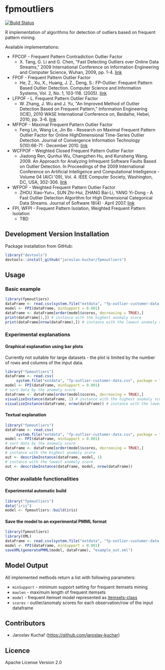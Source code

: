 # fpmoutliers

[![Build Status](https://travis-ci.org/jaroslav-kuchar/fpmoutliers.svg?branch=master)](https://travis-ci.org/jaroslav-kuchar/fpmoutliers)

R implementation of algorithms for detection of outliers based on frequent pattern mining.

Available implementations:

- FPCOF - Frequent Pattern Contradiction Outlier Factor
  * X. Tang, G. Li and G. Chen, "Fast Detecting Outliers over Online Data Streams," 2009 International Conference on Information Engineering and Computer Science, Wuhan, 2009, pp. 1-4. [link](http://ieeexplore.ieee.org/abstract/document/5363123/)
- FPOF - Frequent Pattern Outlier Factor
  * He, Z., Xu, X., Huang, J. Z., Deng, S.: FP-Outlier: Frequent Pattern Based Outlier Detection. Computer Science and Information Systems, Vol. 2, No. 1, 103-118. (2005). [link](http://www.comsis.org/archive.php?show=pprnnn-2106)
- LFPOF - L. Frequent Pattern Outlier Factor
  * W. Zhang, J. Wu and J. Yu, "An Improved Method of Outlier Detection Based on Frequent Pattern," Information Engineering (ICIE), 2010 WASE International Conference on, Beidaihe, Hebei, 2010, pp. 3-6. [link](http://ieeexplore.ieee.org/document/5571194/)
- MFPOF - Maximal Frequent Pattern Outlier Factor
  * Feng Lin, Wang Le, Jin Bo - Research on Maximal Frequent Pattern Outlier Factor for Online HighDimensional Time-Series Outlier Detection. Journal of Convergence Information Technology 5(10):66-71 · December 2010. [link](http://citeseerx.ist.psu.edu/viewdoc/summary?doi=10.1.1.592.2752)
- WCFPOF - Weighted Closed Frequent Pattern Outlier Factor
  * Jiadong Ren, Qunhui Wu, Changzhen Hu, and Kunsheng Wang. 2009. An Approach for Analyzing Infrequent Software Faults Based on Outlier Detection. In Proceedings of the 2009 International Conference on Artificial Intelligence and Computational Intelligence - Volume 04 (AICI '09), Vol. 4. IEEE Computer Society, Washington, DC, USA, 302-306. [link](http://dl.acm.org/citation.cfm?id=1723929)
- WFPOF - Weighted Frequent Pattern Outlier Factor
  * ZHOU Xiao-Yun+, SUN Zhi-Hui, ZHANG Bai-Li, YANG Yi-Dong - A Fast Outlier Detection Algorithm for High Dimensional Categorical Data Streams. Journal of Software 18(4) · April 2007. [link](http://en.cnki.com.cn/Article_en/CJFDTOTAL-RJXB200704015.htm)
- FPI, WFPI - Frequent Pattern Isolation, Weighted Frequent Pattern Isolation
  * TBD

## Development Version Installation

Package installation from GitHub:
```R
library("devtools")
devtools::install_github("jaroslav-kuchar/fpmoutliers")
```

## Usage

### Basic example

```R
library(fpmoutliers)
dataFrame <- read.csv(system.file("extdata", "fp-outlier-customer-data.csv", package = "fpmoutliers"))
model <- FPI(dataFrame, minSupport = 0.001)
dataFrame <- dataFrame[order(model$scores, decreasing = TRUE),]
print(dataFrame[1,]) # instance with the highest anomaly score
print(dataFrame[nrow(dataFrame),]) # instance with the lowest anomaly score
```

### Experimental explanations

#### Graphical explanation using bar plots 

Currently not suitable for large datasets - the plot is limited by the number of rows and columns of the input data.

```R
library("fpmoutliers")
dataFrame <- read.csv(
     system.file("extdata", "fp-outlier-customer-data.csv", package = "fpmoutliers"))
model <- FPI(dataFrame, minSupport = 0.001)
# sort data by the anomaly score
dataFrame <- dataFrame[order(model$scores, decreasing = TRUE),]
visualizeInstance(dataFrame, 1) # instance with the highest anomaly score
visualizeInstance(dataFrame, nrow(dataFrame)) # instance with the lowest anomaly score
```

#### Textual explanation

```R
library("fpmoutliers")
dataFrame <- read.csv(
     system.file("extdata", "fp-outlier-customer-data.csv", package = "fpmoutliers"))
model <- FPI(dataFrame, minSupport = 0.001)
# sort data by the anomaly score
dataFrame <- dataFrame[order(model$scores, decreasing = TRUE),]
# instance with the highest anomaly score
out <- describeInstance(dataFrame, model, 1)
# instance with the lowest anomaly score
out <- describeInstance(dataFrame, model, nrow(dataFrame))
```

### Other available functionalities
#### Experimental automatic build
```R
library("fpmoutliers")
data("iris")
model <- fpmoutliers::build(iris)
```

#### Save the model to an experimental PMML format

```R
library(fpmoutliers)
library(XML)
dataFrame <- read.csv(system.file("extdata", "fp-outlier-customer-data.csv", package = "fpmoutliers"))
model <- FPI(dataFrame, minSupport = 0.001)
saveXML(generatePMML(model, dataFrame), "example_out.xml")
```

## Model Output

All implemented methods return a list with following parameters:
- `minSupport` - minimum support setting for frequent itemsets mining
- `maxlen` - maximum length of frequent itemsets
- `model` - frequent itemset model represented as [itemsets-class](https://cran.r-project.org/web/packages/arules/arules.pdf)
- `scores` - outlier/anomaly scores for each observation/row of the input dataframe

## Contributors

- Jaroslav Kuchař (https://github.com/jaroslav-kuchar)

## Licence

Apache License Version 2.0
